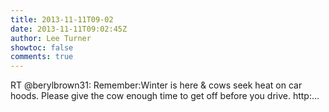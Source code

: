 ```yaml
---
title: 2013-11-11T09-02
date: 2013-11-11T09:02:45Z
author: Lee Turner
showtoc: false
comments: true
---
```


RT @berylbrown31: Remember:Winter is here &amp; cows seek heat on car hoods. Please give the cow enough time to get off before you drive. http:…

